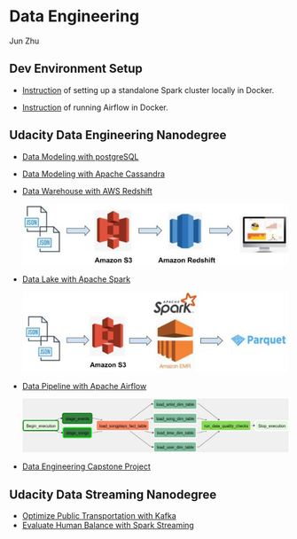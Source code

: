 # Data Engineering

Jun Zhu

## Dev Environment Setup

- [Instruction](./dev_envs/spark_docker) of setting up a standalone Spark cluster 
  locally in Docker.
  
- [Instruction](./dev_envs/airflow_docker) of running Airflow in Docker.

## Udacity Data Engineering Nanodegree

- [Data Modeling with postgreSQL](./data_modeling_with_postgres)
- [Data Modeling with Apache Cassandra](./data_modeling_with_apache_cassandra)
- [Data Warehouse with AWS Redshift](./data_warehouse_with_redshift)
  
  ![](./data_warehouse_with_redshift/architecture.jpg)

- [Data Lake with Apache Spark](./data_lake_with_spark)
  
  ![](./data_lake_with_spark/architecture.jpg)

- [Data Pipeline with Apache Airflow](./data_pipeline_with_airflow)
  
  ![](./data_pipeline_with_airflow/pipeline.png)

- [Data Engineering Capstone Project](./data_engineering_capstone_project)

## Udacity Data Streaming Nanodegree

- [Optimize Public Transportation with Kafka](./optimize_public_transportation_with_kafka)
- [Evaluate Human Balance with Spark Streaming](./evaluate_human_balance_with_spark_streaming)
